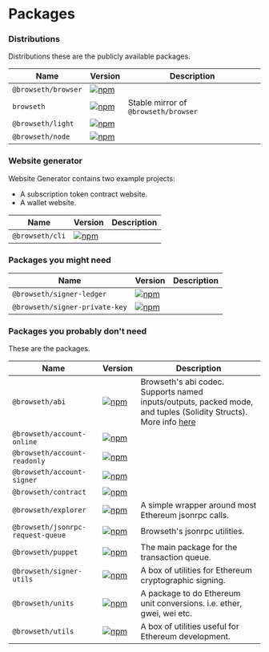 # Packages

### Distributions

Distributions these are the publicly available packages.

| Name                | Version                                                                                                                      | Description                          |
| ------------------- | ---------------------------------------------------------------------------------------------------------------------------- | ------------------------------------ |
| `@browseth/browser` | [![npm](https://img.shields.io/npm/v/@browseth/browser.svg?maxAge=2592000)](https://www.npmjs.com/package/@browseth/browser) |                                      |
| `browseth`          | [![npm](https://img.shields.io/npm/v/@browseth/browser.svg?maxAge=2592000)](https://www.npmjs.com/package/@browseth/browser) | Stable mirror of `@browseth/browser` |
| `@browseth/light`   | [![npm](https://img.shields.io/npm/v/@browseth/light.svg?maxAge=2592000)](https://www.npmjs.com/package/@browseth/light)     |                                      |
| `@browseth/node`    | [![npm](https://img.shields.io/npm/v/@browseth/node.svg?maxAge=2592000)](https://www.npmjs.com/package/@browseth/node)       |                                      |

### Website generator

Website Generator contains two example projects:

* A subscription token contract website.
* A wallet website.

| Name            | Version                                                                                                              | Description |
| --------------- | -------------------------------------------------------------------------------------------------------------------- | ----------- |
| `@browseth/cli` | [![npm](https://img.shields.io/npm/v/@browseth/cli.svg?maxAge=2592000)](https://www.npmjs.com/package/@browseth/cli) |             |

### Packages you might need
| Name                           | Version                                                                                                                                            | Description |
| ------------------------------ | -------------------------------------------------------------------------------------------------------------------------------------------------- | ----------- |
| `@browseth/signer-ledger`      | [![npm](https://img.shields.io/npm/v/@browseth/signer-ledger.svg?maxAge=2592000)](https://www.npmjs.com/package/@browseth/signer-ledger)           |             |
| `@browseth/signer-private-key` | [![npm](https://img.shields.io/npm/v/@browseth/signer-private-key.svg?maxAge=2592000)](https://www.npmjs.com/package/@browseth/signer-private-key) |             |

### Packages you probably don't need

These are the packages.

| Name                              | Version                                                                                                                                                  | Description                                                                                                                 |
| --------------------------------- | -------------------------------------------------------------------------------------------------------------------------------------------------------- | --------------------------------------------------------------------------------------------------------------------------- |
| `@browseth/abi`                   | [![npm](https://img.shields.io/npm/v/@browseth/abi.svg?maxAge=2592000)](https://www.npmjs.com/package/@browseth/abi)                                     | Browseth's abi codec. Supports named inputs/outputs, packed mode, and tuples (Solidity Structs). More info [here](https://) |
| `@browseth/account-online`        | [![npm](https://img.shields.io/npm/v/@browseth/account-online.svg?maxAge=2592000)](https://www.npmjs.com/package/@browseth/account-online)               |                                                                                                                             |
| `@browseth/account-readonly`      | [![npm](https://img.shields.io/npm/v/@browseth/account-readonly.svg?maxAge=2592000)](https://www.npmjs.com/package/@browseth/account-readonly)           |                                                                                                                             |
| `@browseth/account-signer`        | [![npm](https://img.shields.io/npm/v/@browseth/account-signer.svg?maxAge=2592000)](https://www.npmjs.com/package/@browseth/account-signer)               |                                                                                                                             |
| `@browseth/contract`              | [![npm](https://img.shields.io/npm/v/@browseth/contract.svg?maxAge=2592000)](https://www.npmjs.com/package/@browseth/contract)                           |                                                                                                                             |
| `@browseth/explorer`              | [![npm](https://img.shields.io/npm/v/@browseth/explorer.svg?maxAge=2592000)](https://www.npmjs.com/package/@browseth/explorer)                           | A simple wrapper around most Ethereum jsonrpc calls.                                                                        |
| `@browseth/jsonrpc-request-queue` | [![npm](https://img.shields.io/npm/v/@browseth/jsonrpc-request-queue.svg?maxAge=2592000)](https://www.npmjs.com/package/@browseth/jsonrpc-request-queue) | Browseth's jsonrpc utilities.                                                                                               |
| `@browseth/puppet`                | [![npm](https://img.shields.io/npm/v/@browseth/puppet.svg?maxAge=2592000)](https://www.npmjs.com/package/@browseth/puppet)                               | The main package for the transaction queue.                                                                                 |
| `@browseth/signer-utils`          | [![npm](https://img.shields.io/npm/v/@browseth/signer-utils.svg?maxAge=2592000)](https://www.npmjs.com/package/@browseth/signer-utils)                   | A box of utilities for Ethereum cryptographic signing.                                                                      |
| `@browseth/units`                 | [![npm](https://img.shields.io/npm/v/@browseth/units.svg?maxAge=2592000)](https://www.npmjs.com/package/@browseth/units)                                 | A package to do Ethereum unit conversions. i.e. ether, gwei, wei etc.                                                       |
| `@browseth/utils`                 | [![npm](https://img.shields.io/npm/v/@browseth/utils.svg?maxAge=2592000)](https://www.npmjs.com/package/@browseth/utils)                                 | A box of utilities useful for Ethereum development.                                                                         |
